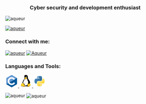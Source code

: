 <h3 align="center">Cyber security and development enthusiast</h3>

<p align="left"> <img src="https://komarev.com/ghpvc/?username=aqueur&label=Profile%20views&color=0e75b6&style=flat" alt="aqueur" /> </p>

<p align="left"> <a href="https://github.com/ryo-ma/github-profile-trophy"><img src="https://github-profile-trophy.vercel.app/?username=aqueur" alt="aqueur" /></a> </p>

<h3 align="left">Connect with me:</h3>
<p align="left">
<a href="https://www.youtube.com/c/aqueur" target="blank"><img align="center" src="https://raw.githubusercontent.com/rahuldkjain/github-profile-readme-generator/master/src/images/icons/Social/youtube.svg" alt="aqueur" height="30" width="40" /></a>
<a href="https://discord.gg/Aqueur" target="blank"><img align="center" src="https://raw.githubusercontent.com/rahuldkjain/github-profile-readme-generator/master/src/images/icons/Social/discord.svg" alt="Aqueur" height="30" width="40" /></a>
</p>

<h3 align="left">Languages and Tools:</h3>
<p align="left"> <a href="https://www.cprogramming.com/" target="_blank" rel="noreferrer"> <img src="https://raw.githubusercontent.com/devicons/devicon/master/icons/c/c-original.svg" alt="c" width="40" height="40"/> </a> <a href="https://www.linux.org/" target="_blank" rel="noreferrer"> <img src="https://raw.githubusercontent.com/devicons/devicon/master/icons/linux/linux-original.svg" alt="linux" width="40" height="40"/> </a> <a href="https://www.python.org" target="_blank" rel="noreferrer"> <img src="https://raw.githubusercontent.com/devicons/devicon/master/icons/python/python-original.svg" alt="python" width="40" height="40"/> </a> </p>

<p><img align="left" src="https://github-readme-stats.vercel.app/api/top-langs?username=aqueur&show_icons=true&locale=en&layout=compact" alt="aqueur" /></p>

<p>&nbsp;<img align="center" src="https://github-readme-stats.vercel.app/api?username=aqueur&show_icons=true&locale=en" alt="aqueur" /></p>
